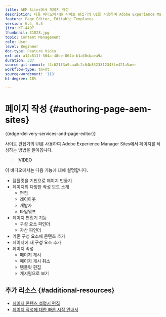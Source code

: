 ```yaml
---
title: AEM Sites에서 페이지 작성
description: 다음 비디오에서는 사이트 편집기의 UI를 사용하여 Adobe Experience Manager Sites에서 새 페이지를 작성하는 방법을 강조합니다
feature: Page Editor, Editable Templates
version: 6.4, 6.5
jira: KT-4497
thumbnail: 31828.jpg
topic: Content Management
role: User
level: Beginner
doc-type: Feature Video
exl-id: a14c511f-504a-48ce-864b-b1a30cbaea9a
duration: 337
source-git-commit: f4c621f3a9caa8c2c64b8323312343fe421a5aee
workflow-type: tm+mt
source-wordcount: '118'
ht-degree: 18%

---
```


# 페이지 작성 {#authoring-page-aem-sites}

{{edge-delivery-services-and-page-editor}}

사이트 편집기의 UI를 사용하여 Adobe Experience Manager Sites에서 페이지를 작성하는 방법을 알아봅니다.

>[!VIDEO](https://video.tv.adobe.com/v/31828?quality=12&learn=on)

이 비디오에서는 다음 기능에 대해 설명합니다.

* 템플릿을 기반으로 페이지 만들기
* 페이지의 다양한 작성 모드 소개
   * 편집
   * 레이아웃
   * 개발자
   * 타임워프
* 페이지 편집기 기능
   * 구성 요소 파인더
   * 자산 파인더
* 기존 구성 요소에 콘텐츠 추가
* 페이지에 새 구성 요소 추가
* 페이지 속성
   * 페이지 게시
   * 페이지 게시 취소
   * 템플릿 편집
   * 게시됨으로 보기

## 추가 리소스 {#additional-resources}

* [페이지 콘텐츠 설명서 편집](https://experienceleague.adobe.com/docs/experience-manager-cloud-service/sites/authoring/fundamentals/editing-content.html)
* [페이지 작성에 대한 빠른 시작 안내서](https://experienceleague.adobe.com/docs/experience-manager-cloud-service/sites/authoring/getting-started/quick-start.html)
